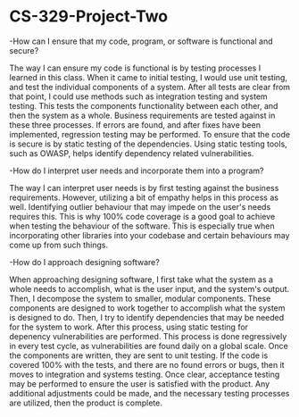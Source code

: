 # CS-329-Project-Two

-How can I ensure that my code, program, or software is functional and secure?

  The way I can ensure my code is functional is by testing processes I learned in this class. When it came to initial testing, I would use unit testing, and test the individual components of a system. After all tests are clear from that point, I could use methods such as integration testing and system testing. This tests the components functionality between each other, and then the system as a whole. Business requirements are tested against in these three processes. If errors are found, and after fixes have been implemented, regression testing may be performed. To ensure that the code is secure is by static testing of the dependencies. Using static testing tools, such as OWASP, helps identify dependency related vulnerabilities.
  
-How do I interpret user needs and incorporate them into a program? 

  The way I can interpret user needs is by first testing against the business requirements. However, utilizing a bit of empathy helps in this process as well. Identifying outlier behaviour that may impede on the user's needs requires this. This is why 100% code coverage is a good goal to achieve when testing the behaviour of the software. This is especially true when incorporating other libraries into your codebase and certain behaviours may come up from such things.
  
-How do I approach designing software?

  When approaching designing software, I first take what the system as a whole needs to accomplish, what is the user input, and the system's output. Then, I decompose the system to smaller, modular components. These components are designed to work together to accomplish what the system is designed to do. Then, I try to identify dependencies that may be needed for the system to work. After this process, using static testing for depenency vulnerabilities are performed. This process is done regressively in every test cycle, as vulnerabilities are found daily on a global scale. Once the components are written, they are sent to unit testing. If the code is covered 100% with the tests, and there are no found errors or bugs, then it moves to integration and systems testing. Once clear, acceptance testing may be performed to ensure the user is satisfied with the product. Any additional adjustments could be made, and the necessary testing processes are utilized, then the product is complete.
